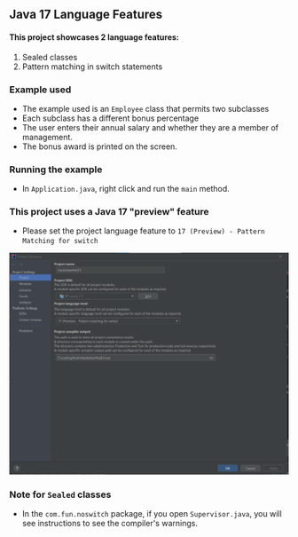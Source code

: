 ## Java 17 Language Features
#### This project showcases 2 language features:
1. Sealed classes
2. Pattern matching in switch statements

### Example used
* The example used is an `Employee` class that permits two subclasses
* Each subclass has a different bonus percentage
* The user enters their annual salary and whether they are a member of management.
* The bonus award is printed on the screen.

### Running the example
* In `Application.java`, right click and run the `main` method.

### This project uses a Java 17 "preview" feature
* Please set the project language feature to `17 (Preview) - Pattern Matching for switch`

![img.png](img.png)

### Note for `Sealed` classes
* In the `com.fun.noswitch` package, if you open `Supervisor.java`, you will see instructions to see the compiler's warnings.